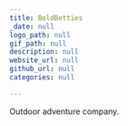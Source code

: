 ```yaml
---
title: BoldBetties
_date: null
logo_path: null
gif_path: null
description: null
website_url: null
github_url: null
categories: null

---
```

<p>Outdoor adventure company.</p>
